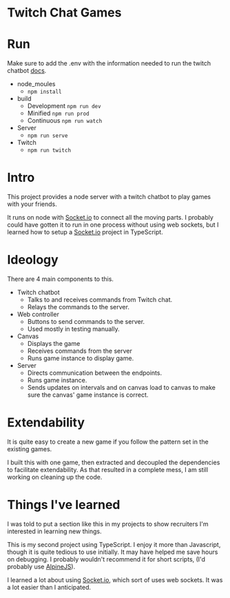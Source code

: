 # Twitch Chat Games

# Run
Make sure to add the .env with the information needed to run the twitch chatbot [docs](https://dev.twitch.tv/docs/irc).
- node_moules
    - `npm install`
- build
    - Development `npm run dev` 
    - Minified `npm run prod` 
    - Continuous `npm run watch`
- Server
    - `npm run serve`
- Twitch
    - `npm run twitch`

# Intro
This project provides a node server with a twitch chatbot to play games with your friends. 


It runs on node with [Socket.io](https://socket.io/) to connect all the moving parts. I probably could have gotten it to run in one process without using web sockets, but I learned how to setup a [Socket.io](https://socket.io/) project in TypeScript. 

# Ideology
There are 4 main components to this. 
- Twitch chatbot
    - Talks to and receives commands from Twitch chat. 
    - Relays the commands to the server.
- Web controller
    - Buttons to send commands to the server.
    - Used mostly in testing manually.
- Canvas 
    - Displays the game
    - Receives commands from the server
    - Runs game instance to display game.
- Server
    - Directs communication between the endpoints.
    - Runs game instance.
    - Sends updates on intervals and on canvas load to canvas to make sure the canvas' game instance is correct.

# Extendability 
It is quite easy to create a new game if you follow the pattern set in the existing games. 

I built this with one game, then extracted and decoupled the dependencies to facilitate extendability. As that resulted in a complete mess, I am still working on cleaning up the code. 

# Things I've learned
I was told to put a section like this in my projects to show recruiters I'm interested in learning new things. 

This is my second project using TypeScript. I enjoy it more than Javascript, though it is quite tedious to use initially. It may have helped me save hours on debugging. I probably wouldn't recommend it for short scripts, (I'd probably use [AlpineJS](https://alpinejs.dev/)). 

I learned a lot about using [Socket.io](https://socket.io/), which sort of uses web sockets. It was a lot easier than I anticipated. 
